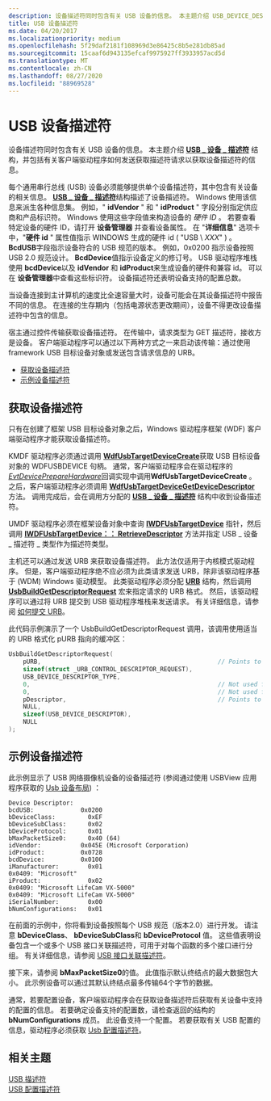 ```yaml
---
description: 设备描述符同时包含有关 USB 设备的信息。 本主题介绍 USB_DEVICE_DESCRIPTOR 的结构，并包括有关客户端驱动程序如何发送获取描述符请求以获取设备描述符的信息。
title: USB 设备描述符
ms.date: 04/20/2017
ms.localizationpriority: medium
ms.openlocfilehash: 5f29daf2181f108969d3e86425c8b5e281db85ad
ms.sourcegitcommit: 15caaf6d943135efcaf9975927ff3933957acd5d
ms.translationtype: MT
ms.contentlocale: zh-CN
ms.lasthandoff: 08/27/2020
ms.locfileid: "88969528"
---
```

# <a name="usb-device-descriptors"></a>USB 设备描述符


设备描述符同时包含有关 USB 设备的信息。 本主题介绍 [**USB \_ 设备 \_ 描述符**](https://docs.microsoft.com/windows-hardware/drivers/ddi/usbspec/ns-usbspec-_usb_device_descriptor) 结构，并包括有关客户端驱动程序如何发送获取描述符请求以获取设备描述符的信息。

每个通用串行总线 (USB) 设备必须能够提供单个设备描述符，其中包含有关设备的相关信息。 [**USB \_ 设备 \_ 描述符**](https://docs.microsoft.com/windows-hardware/drivers/ddi/usbspec/ns-usbspec-_usb_device_descriptor)结构描述了设备描述符。 Windows 使用该信息来派生各种信息集。 例如，" **idVendor** " 和 " **idProduct** " 字段分别指定供应商和产品标识符。 Windows 使用这些字段值来构造设备的 *硬件 ID* 。 若要查看特定设备的硬件 ID，请打开 **设备管理器** 并查看设备属性。 在 "**详细信息**" 选项卡中，"**硬件 id** " 属性值指示 WINDOWS 生成的硬件 id ( "USB \\ *XXX*" ) 。 **BcdUSB**字段指示设备符合的 USB 规范的版本。 例如，0x0200 指示设备按照 USB 2.0 规范设计。 **BcdDevice**值指示设备定义的修订号。 USB 驱动程序堆栈使用 **bcdDevice**以及 **idVendor** 和 **idProduct**来生成设备的硬件和兼容 id。 可以在 **设备管理器**中查看这些标识符。 设备描述符还表明设备支持的配置总数。

当设备连接到主计算机的速度比全速容量大时，设备可能会在其设备描述符中报告不同的信息。 在连接的生存期内（包括电源状态更改期间），设备不得更改设备描述符中包含的信息。

宿主通过控件传输获取设备描述符。 在传输中，请求类型为 GET 描述符，接收方是设备。 客户端驱动程序可以通过以下两种方式之一来启动该传输：通过使用 framework USB 目标设备对象或发送包含请求信息的 URB。

-   [获取设备描述符](#getting-the-device-descriptor)
-   [示例设备描述符](#sample-device-descriptor)

## <a name="getting-the-device-descriptor"></a>获取设备描述符


只有在创建了框架 USB 目标设备对象之后，Windows 驱动程序框架 (WDF) 客户端驱动程序才能获取设备描述符。

KMDF 驱动程序必须通过调用 [**WdfUsbTargetDeviceCreate**](https://docs.microsoft.com/windows-hardware/drivers/ddi/wdfusb/nf-wdfusb-wdfusbtargetdevicecreate)获取 USB 目标设备对象的 WDFUSBDEVICE 句柄。 通常，客户端驱动程序会在驱动程序的[*EvtDevicePrepareHardware*](https://docs.microsoft.com/windows-hardware/drivers/ddi/wdfdevice/nc-wdfdevice-evt_wdf_device_prepare_hardware)回调实现中调用**WdfUsbTargetDeviceCreate** 。 之后，客户端驱动程序必须调用 [**WdfUsbTargetDeviceGetDeviceDescriptor**](https://docs.microsoft.com/windows-hardware/drivers/ddi/wdfusb/nf-wdfusb-wdfusbtargetdevicegetdevicedescriptor) 方法。 调用完成后，会在调用方分配的 [**USB \_ 设备 \_ 描述符**](https://docs.microsoft.com/windows-hardware/drivers/ddi/usbspec/ns-usbspec-_usb_device_descriptor) 结构中收到设备描述符。

UMDF 驱动程序必须在框架设备对象中查询 [**IWDFUsbTargetDevice**](https://docs.microsoft.com/windows-hardware/drivers/ddi/wudfusb/nn-wudfusb-iwdfusbtargetdevice) 指针，然后调用 [**IWDFUsbTargetDevice：： RetrieveDescriptor**](https://msdn.microsoft.com/library/windows/hardware/ff560362_retrievedescriptor) 方法并指定 USB \_ 设备 \_ 描述符 \_ 类型作为描述符类型。

主机还可以通过发送 URB 来获取设备描述符。 此方法仅适用于内核模式驱动程序。 但是，客户端驱动程序绝不应必须为此类请求发送 URB，除非该驱动程序基于 (WDM) Windows 驱动模型。 此类驱动程序必须分配 [**URB**](https://docs.microsoft.com/windows-hardware/drivers/ddi/usb/ns-usb-_urb) 结构，然后调用 [**UsbBuildGetDescriptorRequest**](https://docs.microsoft.com/previous-versions/ff538943(v=vs.85)) 宏来指定请求的 URB 格式。 然后，该驱动程序可以通过将 URB 提交到 USB 驱动程序堆栈来发送请求。 有关详细信息，请参阅 [如何提交 URB](send-requests-to-the-usb-driver-stack.md)。

此代码示例演示了一个 UsbBuildGetDescriptorRequest 调用，该调用使用适当的 URB 格式化 pURB 指向的缓冲区：

```cpp
UsbBuildGetDescriptorRequest(
    pURB,                                                 // Points to the URB to be formatted
    sizeof(struct _URB_CONTROL_DESCRIPTOR_REQUEST),
    USB_DEVICE_DESCRIPTOR_TYPE,
    0,                                                    // Not used for device descriptors
    0,                                                    // Not used for device descriptors
    pDescriptor,                                          // Points to a USB_DEVICE_DESCRIPTOR structure
    NULL,
    sizeof(USB_DEVICE_DESCRIPTOR),
    NULL
);
```

## <a name="sample-device-descriptor"></a>示例设备描述符


此示例显示了 USB 网络摄像机设备的设备描述符 (参阅通过使用 USBView 应用程序获取的 [Usb 设备布局](usb-device-layout.md)) ：

``` syntax
Device Descriptor:
bcdUSB:             0x0200
bDeviceClass:         0xEF
bDeviceSubClass:      0x02
bDeviceProtocol:      0x01
bMaxPacketSize0:      0x40 (64)
idVendor:           0x045E (Microsoft Corporation)
idProduct:          0x0728
bcdDevice:          0x0100
iManufacturer:        0x01
0x0409: "Microsoft"
iProduct:             0x02
0x0409: "Microsoft LifeCam VX-5000"
0x0409: "Microsoft LifeCam VX-5000"
iSerialNumber:        0x00
bNumConfigurations:   0x01
```

在前面的示例中，你将看到设备按照每个 USB 规范（版本2.0）进行开发。 请注意 **bDeviceClass**、 **bDeviceSubClass**和 **bDeviceProtocol** 值。 这些值表明设备包含一个或多个 USB 接口关联描述符，可用于对每个函数的多个接口进行分组。 有关详细信息，请参阅 [USB 接口关联描述符](usb-interface-association-descriptor.md)。

接下来，请参阅 **bMaxPacketSize0**的值。 此值指示默认终结点的最大数据包大小。 此示例设备可以通过其默认终结点最多传输64个字节的数据。

通常，若要配置设备，客户端驱动程序会在获取设备描述符后获取有关设备中支持的配置的信息。 若要确定设备支持的配置数，请检查返回的结构的 **bNumConfigurations** 成员。 此设备支持一个配置。 若要获取有关 USB 配置的信息，驱动程序必须获取 [Usb 配置描述符](usb-configuration-descriptors.md)。

## <a name="related-topics"></a>相关主题
[USB 描述符](usb-descriptors.md)  
[USB 配置描述符](usb-configuration-descriptors.md)  



